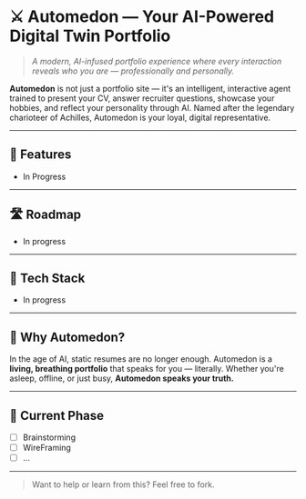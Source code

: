 # ⚔️ Automedon — Your AI-Powered Digital Twin Portfolio

> *A modern, AI-infused portfolio experience where every interaction reveals who you are — professionally and personally.*

**Automedon** is not just a portfolio site — it's an intelligent, interactive agent trained to present your CV, answer recruiter questions, showcase your hobbies, and reflect your personality through AI. Named after the legendary charioteer of Achilles, Automedon is your loyal, digital representative.

---

## 🚀 Features

- In Progress

---

## 🛣️ Roadmap
- In progress

---

## 🧰 Tech Stack

- In progress

---

## 🙋 Why Automedon?

In the age of AI, static resumes are no longer enough. Automedon is a **living, breathing portfolio** that speaks for you — literally. Whether you're asleep, offline, or just busy, **Automedon speaks your truth.**

---

## 📎 Current Phase

- [ ] Brainstorming 
- [ ] WireFraming
- [ ] ...

---

> Want to help or learn from this? Feel free to fork.
